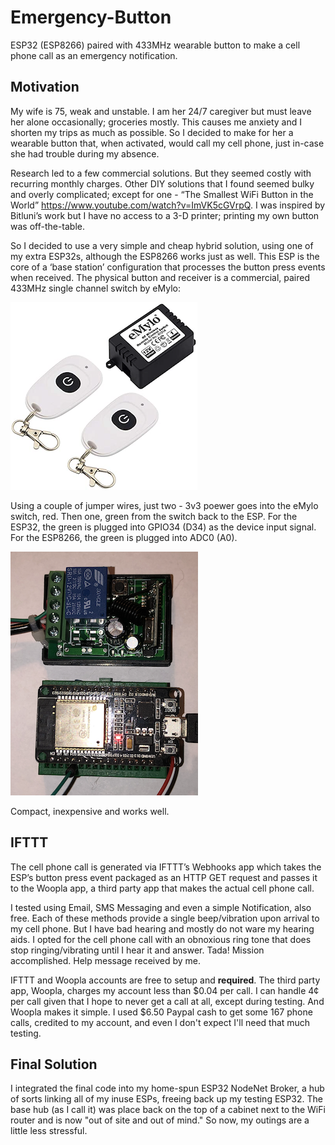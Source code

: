 # Emergency-Button
ESP32 (ESP8266) paired with 433MHz wearable button to make a cell phone call as an emergency notification.


## Motivation
My wife is 75, weak and unstable. I am her 24/7 caregiver but must leave her alone occasionally; groceries mostly. This causes me anxiety and I shorten my trips as much as possible. So I decided to make for her a wearable button that, when activated, would call my cell phone, just in-case she had trouble during my absence.

Research led to a few commercial solutions. But they seemed costly with recurring monthly charges. Other DIY solutions that I found seemed bulky and overly complicated; except for one - “The Smallest WiFi Button in the World” https://www.youtube.com/watch?v=ImVK5cGVrpQ. I was inspired by Bitluni’s work but I have no access to a 3-D printer; printing my own button was off-the-table.

So I decided to use a very simple and cheap hybrid solution, using one of my extra ESP32s, although the ESP8266 works just as well. This ESP is the core of a ‘base station’ configuration that processes the button press events when received. The physical button and receiver is a commercial, paired 433MHz single channel switch by eMylo:

![eMylo](/docs/eMylo.png)

Using a couple of jumper wires, just two - 3v3 poewer goes into the eMylo switch, red. Then one, green from the switch back to the ESP. For the ESP32, the green is plugged into GPIO34 (D34) as the device input signal. For the ESP8266, the green is plugged into ADC0 (A0). 

![eMylo](/docs/wiring.png)

Compact, inexpensive and works well.


## IFTTT
The cell phone call is generated via IFTTT’s Webhooks app which takes the ESP’s button press event packaged as an HTTP GET request and passes it to the Woopla app, a third party app that makes the actual cell phone call.

I tested using Email, SMS Messaging and even a simple Notification, also free. Each of these methods provide a single beep/vibration upon arrival to my cell phone. But I have bad hearing and mostly do not ware my hearing aids. I opted for the cell phone call with an obnoxious ring tone that does stop ringing/vibrating until I hear it and answer. Tada! Mission accomplished. Help message received by me.

IFTTT and Woopla accounts are free to setup and **required**. The third party app, Woopla, charges my account less than $0.04 per call. I can handle 4¢ per call given that I hope to never get a call at all, except during testing. And Woopla makes it simple. I used $6.50 Paypal cash to get some 167 phone calls, credited to my account, and even I don't expect I'll need that much testing.


## Final Solution
I integrated the final code into my home-spun ESP32 NodeNet Broker, a hub of sorts linking all of my inuse ESPs, freeing back up my testing ESP32. The base hub (as I call it) was place back on the top of a cabinet next to the WiFi router and is now "out of site and out of mind." So now, my outings are a little less stressful.
